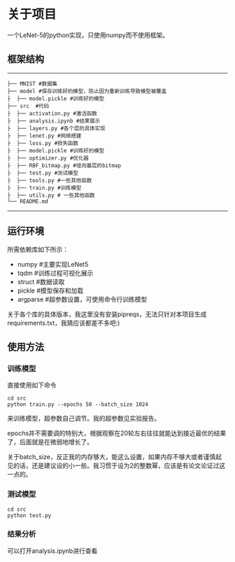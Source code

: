 # 关于项目
一个LeNet-5的python实现，只使用numpy而不使用框架。

## 框架结构
----------
    ├── MNIST #数据集
    ├── model #保存训练好的模型，防止因为重新训练导致模型被覆盖
    ├  ├── model.pickle #训练好的模型  
    ├── src  #代码
    ├  ├── activation.py #激活函数
    ├  ├── analysis.ipynb #结果展示
    ├  ├── layers.py #各个层的具体实现
    ├  ├── lenet.py #网络搭建
    ├  ├── loss.py #损失函数     
    ├  ├── model.pickle #训练好的模型     
    ├  ├── optimizer.py #优化器    
    ├  ├── RBF_bitmap.py #径向基层的bitmap     
    ├  ├── test.py #测试模型
    ├  ├── tools.py #一些其他函数     
    ├  ├── train.py #训练模型 
    ├  ├── utils.py # 一些其他函数                 
    └── README.md
-----------

## 运行环境

所需依赖库如下所示：
- numpy #主要实现LeNet5
- tqdm #训练过程可视化展示
- struct #数据读取
- pickle #模型保存和加载
- argparse #超参数设置，可使用命令行训练模型

关于各个库的具体版本，我这里没有安装pipreqs，无法只针对本项目生成requirements.txt，我猜应该都差不多吧:)

## 使用方法
### 训练模型

直接使用如下命令
```
cd src
python train.py --epochs 50 --batch_size 1024
```
来训练模型，超参数自己调节。我的超参数见实验报告。

epochs并不需要调的特别大，根据观察在20轮左右往往就能达到接近最优的结果了，后面就是在微弱地增长了。

关于batch_size，反正我的内存够大，能这么设置，如果内存不够大或者谨慎起见的话，还是建议设的小一些。我习惯于设为2的整数幂，应该是有论文论证过这一点的。

### 测试模型
```
cd src
python test.py
```
### 结果分析
可以打开analysis.ipynb进行查看

